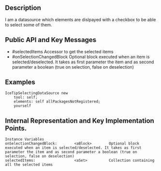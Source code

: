 Description
--------------------

I am a datasource which elements are dislpayed with a checkbox to be able to select some of them. 

Public API and Key Messages
--------------------

- #selectedItems 					Accessor to get the selected items
- #onSelectionChangedBlock 		Optional block executed when an item is selected/deselected. It takes as first parameter the item and as second parameter a boolean (true on selection, false on deselection)

Examples
--------------------

	IceTipSelectingDataSource new
		tool: self;
		elements: self allPackagesNotRegistered;
		yourself	
 
Internal Representation and Key Implementation Points.
--------------------

    Instance Variables
	onSelectionChangedBlock:		<aBlock>		Optional block executed when an item is selected/deselected. It takes as first parameter the item and as second parameter a boolean (true on selection, false on deselection)
	selectedItems:					<aSet>			Collection containing all the selected items

